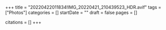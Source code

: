 +++
title = "20220422011834!IMG_20220421_210439523_HDR.avif"
tags = ["Photos"]
categories = []
startDate = ""
draft = false
pages = []

citations = []
+++
